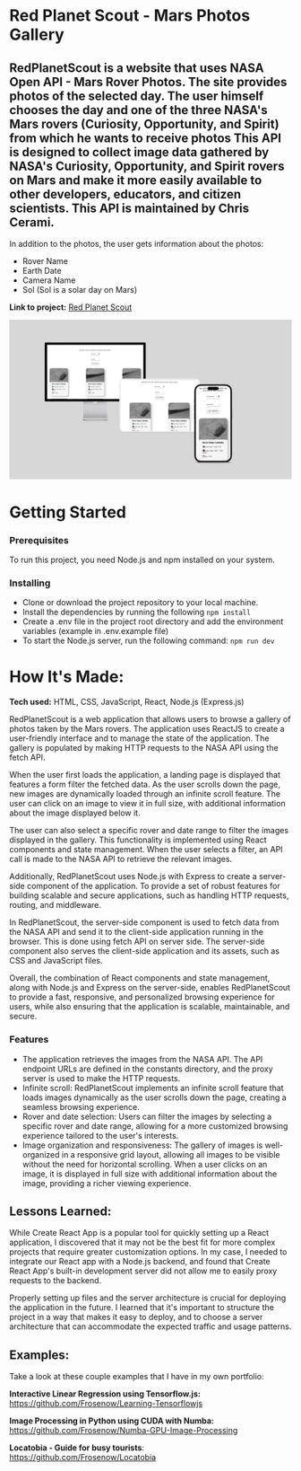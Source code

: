 #  Red Planet Scout - Mars Photos Gallery 
RedPlanetScout is a website that uses NASA Open API - Mars Rover Photos. The site provides photos of the selected day. The user himself chooses the day and one of the three NASA's Mars rovers (Curiosity, Opportunity, and Spirit) from which he wants to receive photos
This API is designed to collect image data gathered by NASA's Curiosity, Opportunity, and Spirit rovers on Mars and make it more easily available to other developers, educators, and citizen scientists. This API is maintained by Chris Cerami.
---
In addition to the photos, the user gets information about the photos: 
- Rover Name 
- Earth Date 
- Camera Name  
- Sol (Sol is a solar day on Mars)

**Link to project:** [Red Planet Scout](https://red-planet-scout.herokuapp.com/)

![Mockup of the site](mockup.jpg)

# Getting Started 
### Prerequisites
To run this project, you need Node.js and npm installed on your system.

### Installing
* Clone or download the project repository to your local machine.
* Install the dependencies by running the following `npm install` 
* Create a .env file in the project root directory and add the environment variables (example in .env.example file)
* To start the Node.js server, run the following command: `npm run dev`

# How It's Made:

**Tech used:** HTML, CSS, JavaScript, React, Node.js (Express.js) 

RedPlanetScout is a web application that allows users to browse a gallery of photos taken by the Mars rovers. The application uses ReactJS to create a user-friendly interface and to manage the state of the application. The gallery is populated by making HTTP requests to the NASA API using the fetch API.

When the user first loads the application, a landing page is displayed that features a form filter the fetched data. As the user scrolls down the page, new images are dynamically loaded through an infinite scroll feature. The user can click on an image to view it in full size, with additional information about the image displayed below it.

The user can also select a specific rover and date range to filter the images displayed in the gallery. This functionality is implemented using React components and state management. When the user selects a filter, an API call is made to the NASA API to retrieve the relevant images.

Additionally, RedPlanetScout uses Node.js with Express to create a server-side component of the application. To provide a set of robust features for building scalable and secure applications, such as handling HTTP requests, routing, and middleware.

In RedPlanetScout, the server-side component is used to fetch data from the NASA API and send it to the client-side application running in the browser. This is done using fetch API on server side. The server-side component also serves the client-side application and its assets, such as CSS and JavaScript files.

Overall, the combination of React components and state management, along with Node.js and Express on the server-side, enables RedPlanetScout to provide a fast, responsive, and personalized browsing experience for users, while also ensuring that the application is scalable, maintainable, and secure.


### Features 

* The application retrieves the images from the NASA API. The API endpoint URLs are defined in the constants directory, and the proxy server is used to make the HTTP requests.
* Infinite scroll: RedPlanetScout implements an infinite scroll feature that loads images dynamically as the user scrolls down the page, creating a seamless browsing experience.
* Rover and date selection: Users can filter the images by selecting a specific rover and date range, allowing for a more customized browsing experience tailored to the user's interests.
* Image organization and responsiveness: The gallery of images is well-organized in a responsive grid layout, allowing all images to be visible without the need for horizontal scrolling. When a user clicks on an image, it is displayed in full size with additional information about the image, providing a richer viewing experience.

## Lessons Learned:

While Create React App is a popular tool for quickly setting up a React application, I discovered that it may not be the best fit for more complex projects that require greater customization options. In my case, I needed to integrate our React app with a Node.js backend, and found that Create React App's built-in development server did not allow me to easily proxy requests to the backend.

Properly setting up files and the server architecture is crucial for deploying the application in the future. I learned that it's important to structure the project in a way that makes it easy to deploy, and to choose a server architecture that can accommodate the expected traffic and usage patterns.

## Examples:
Take a look at these couple examples that I have in my own portfolio:

**Interactive Linear Regression using Tensorflow.js:** https://github.com/Frosenow/Learning-Tensorflowjs

**Image Processing in Python using CUDA with Numba:** https://github.com/Frosenow/Numba-GPU-Image-Processing

**Locatobia - Guide for busy tourists**: https://github.com/Frosenow/Locatobia
